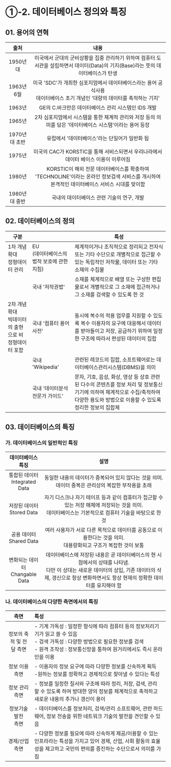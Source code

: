 # ①-2. 데이터베이스 정의와 특징



## 01. 용어의 연혁

|     출처      |                             내용                             |
| :-----------: | :----------------------------------------------------------: |
|   1950년대    | 미국에서 군대의 군비상황을 집중 관리하기 위하여 컴퓨터 도서관을 설립하면서 데이터(Data)의 기지(Base)라는 뜻의 데이터베이스가 탄생 |
|  1963년 6월   | 미국 'SDC'가 개최한 심포지엄에서 데이터베이스라는 용어 공식사용<br /> 데이터베이스 초기 개념인 '대량의 데이터를 축적하는 기지' |
|    1963년     |     GE의 C.바크만은 데이터베이스 관리 시스템인 IDS 개발      |
|    1965년     | 2차 심포지엄에서 시스템을 통한 체계적 관리와 저장 등의 의미를 담은 '데이터베이스 시스템'이라는 용어 등장 |
| 1970년대 초반 |        유럽에서 '데이터베이스'라는 단일어가 일반화 됨        |
|    1975년     | 미국의 CAC가 KORSTIC을 통해 서비스되면서 우리나라에서 데이터 베이스 이용이 이루어짐 |
|    1980년     | KORSTIC이 해외 전문 데이터베이스를 확충하여 'TECHNOLINE'이라는 온라인 정보검색 서비스를 개시하여 본격적인 데이터베이스 서비스 시대를 맞이함 |
| 1980년대 중반 |          국내의 데이터베이스 관련 기술의 연구, 개발          |



## 02. 데이터베이스의 정의

| 구분                                                    |                                                | 특성                                                         |
| ------------------------------------------------------- | ---------------------------------------------- | ------------------------------------------------------------ |
| 1차 개념확대<br />정형데이터 관리                       | EU<br />(데이터베이스의 법적 보호에 관한 지침) | 체계적이거나 조직적으로 정리되고 전자식 또는 기타 수단으로 개별적으로 접근할 수 있는 독립적인 저작물, 데이터 또는 기타 소재의 수집물 |
|                                                         | 국내 '저작권법'                                | 소재를 체계적으로 배열 또는 구성한 편집물로서 개별적으로 그 소재에 접근하거나 그 소재를 검색할 수 있도록 한 것 |
| 2차 개념확대<br />빅데이터의 출현으로 비정형데이터 포함 | 국내 '컴퓨터 용어사전'                         | 동시에 복수의 적용 업무를 지원할 수 있도록 복수 이용자의 요구에 대응해서 데이터를 받아들이고 저장, 공급하기 위하여 일정한 구조에 따라서 편성된 데이터의 집합 |
|                                                         | 국내 'Wikipedia'                               | 관련된 레코드의 집합, 소프트웨어로는 데이터베이스관리시스템(DBMS)을 의미 |
|                                                         | 국내 '데이터분석 전문가 가이드'                | 문자, 기호, 음성, 화상, 영상 등 상호 관련된 다수의 콘텐츠를 정보 처리 및 정보통신 기기에 의하여 체계적으로 수집/축적하여 다양한 용도와 방법으로 이용할 수 있도록 정리한 정보의 집합체 |



## 03. 데이터베이스의 특징



### 가. 데이터베이스의 일반적인 특징

|          데이터베이스 특징          |                             설명                             |
| :---------------------------------: | :----------------------------------------------------------: |
| 통합된 데이터<br />Integrated Data  | 동일한 내용의 데이터가 중복되어 있지 않다는 것을 의미. <br />데이터 중복은 관리상의 복잡한 부작용을 초래 |
|   저장된 데이터<br />Stored Data    | 자기 디스크나 자기 테이프 등과 같이 컴퓨터가 접근할 수 있는 저장 매체에 저장되는 것을 의미.<br />데이터베이스는 기본적으로 컴퓨터 기술을 바탕으로 한 것 |
|    공용 데이터<br />Shared Data     | 여러 사용자가 서로 다른 목적으로 데이터를 공동으로 이용한다는 것을 의미.<br />대용량화되고 구조가 복잡한 것이 보통 |
| 변화되는 데이터<br />Changable Data | 데이터베이스에 저장된 내용은 곧 데이터베이스의 현 시점에서의 상태를 나타냄.<br />다만 이 상대는 새로운 데이터의 상입, 기존 데이터의 삭제, 갱신으로 항상 변화하면서도 항상 현재의 정확한 데이터를 유지해야 함 |



### 나. 데이터베이스의 다양한 측면에서의 특징

|           측면           | 특성                                                         |
| :----------------------: | :----------------------------------------------------------- |
| 정보의 축적 및 전달 측면 | - 기계 가독성 : 일정한 형식에 따라 컴퓨터 등의 정보처리기기가 읽고 쓸 수 있음<br />- 검색 가독성 : 다양한 방법으로 필요한 정보를 검색<br />- 원격 조작성 : 정보통신망을 통하여 원거리에서도 즉시 온라인을 이용 |
|   정보 이용<br /> 측면   | - 이용자의 정보 요구에 따라 다양한 정보를 신속하게 획득<br />-원하는 정보를 정확하고 경제적으로 찾아낼 수 있다는 특성 |
|   정보 관리<br /> 측면   | - 정보를 일정한 질서와 구조에 따라 정리, 저장, 검색, 관리 할 수 있도록 하여 방대한 양의 정보를 체계적으로 축적하고 새로운 내용의 추가나 갱신이 용이 |
| 정보기술 발전<br /> 측면 | - 데이터베이스를 정보처리, 검색/관리 소프트웨어, 관련 하드웨어, 정보 전송을 위한 네트워크 기술의 발전을 견인할 수 있음 |
|   경제/산업<br /> 측면   | - 다양한 정보를 필요에 따라 신속하게 제공/이용할 수 있는 인프라라는 특성을 가지고 있어 경제, 산업, 사회 활동의 효율성을 제고하고 국민의 편의를 증진하는 수단으로서 의미를 가짐 |

